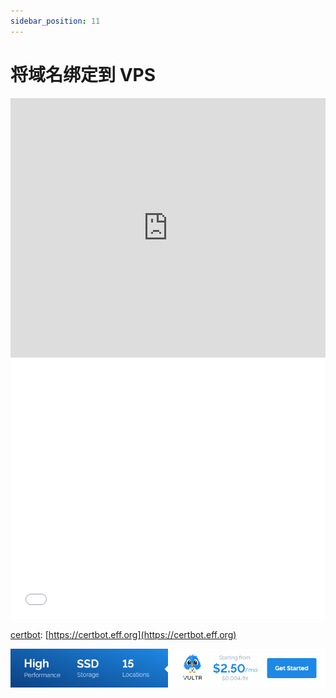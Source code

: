 ```yaml
---
sidebar_position: 11
---
```


# 将域名绑定到 VPS

<iframe width="100%" height="415" src="https://www.youtube.com/embed/t8hQcfOt2jw" frameborder="0" allow="autoplay; encrypted-media" allowfullscreen></iframe>
<iframe width="100%" height="415" src="//player.bilibili.com/player.html?aid=26678351&cid=45892469&page=1" scrolling="no" border="0" frameborder="no" framespacing="0" allowfullscreen="true"> </iframe>

[certbot](https://certbot.eff.org): [https://certbot.eff.org](https://certbot.eff.org)

<a href="https://www.vultr.com/?ref=9634529-9J">![](./images/banner_1.png)</a>
